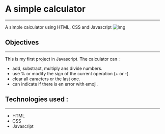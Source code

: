 # A simple calculator
---


A simple calculator using HTML, CSS and Javascript
![Img](https://user-images.githubusercontent.com/100290322/155769987-db513574-51cd-4ee2-b0e4-af1373ffd875.png)





## Objectives
---

This is my first project in Javascript. The calculator can :

- add, substract, multiply ans divide numbers.
- use % or modify the sign of the current operation (+ or -).
- clear all caracters or the last one.
- can indicate if there is en error with emoji.

## Technologies used :
---

- HTML
- CSS
- Javascript
